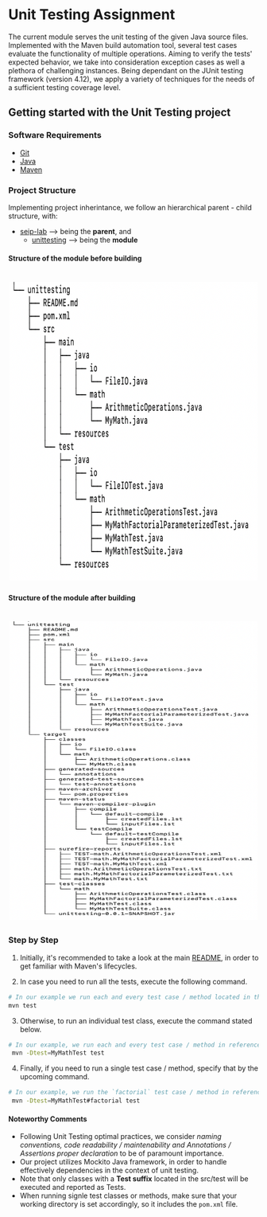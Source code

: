 # Unit Testing Assignment

The current module serves the unit testing of the given Java source files. Implemented with the Maven build
automation tool, several test cases evaluate the functionality of multiple operations. Aiming to verify
the tests' expected behavior, we take into consideration exception cases as well a plethora of challenging
instances. Being dependant on the JUnit testing framework (version 4.12), we apply a variety of techniques
for the needs of a sufficient testing coverage level.

## Getting started with the Unit Testing project

### Software Requirements

- [Git](https://git-scm.com/)
- [Java](https://www.java.com/en/)
- [Maven](https://maven.apache.org/)

### Project Structure

Implementing project inherintance, we follow an hierarchical parent - child structure, with:

- [seip-lab](https://www.github.com/demetres12/seip-lab) --> being the **parent**, and
	- [unittesting](https://www.github.com/demetres12/seip-lab/tree/development-2/unittesting) --> being the **module**

#### Structure of the module before building
<h1 align="center">
	<img height="600"  width="500" src="../media/test-module-tree-before-build.png" alt="">
</h1>

#### Structure of the module after building

<h1 align="center">
	<img height="600"  width="500" src="../media/test-module-tree-after-build.png" alt="">
</h1>

### Step by Step

1. Initially, it's recommended to take a look at the main [README](https://github.com/demetres12/seip-lab/blob/development-2/README.md), in order to get familiar with Maven's lifecycles.

2. In case you need to run all the tests, execute the following command.

```bash
# In our example we run each and every test case / method located in the src/test.
mvn test
```

3. Otherwise, to run an individual test class, execute the command stated below.

```bash
# In our example, we run each and every test case / method in reference to the MyMathTest java class.
 mvn -Dtest=MyMathTest test
```

4. Finally, if you need to run a single test case / method, specify that by the upcoming command.

```bash
# In our example, we run the `factorial` test case / method in reference to the MyMathTest java class.
 mvn -Dtest=MyMathTest#factorial test
```

#### Noteworthy Comments

- Following Unit Testing optimal practices, we consider *naming conventions, code readability / maintenability and Annotations / Assertions
proper declaration* to be of paramount importance.
- Our project utilizes Mockito Java framework, in order to handle effectively dependencies in the context of unit testing.
- Note that only classes with a **Test suffix** located in the src/test will be executed and reported as Tests.
- When running signle test classes or methods, make sure that your working directory is set accordingly, so it includes the `pom.xml` file.